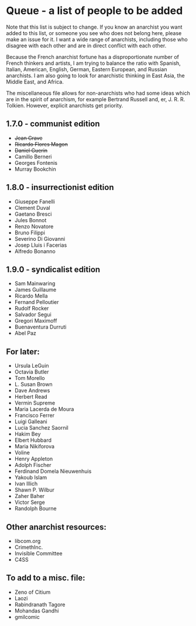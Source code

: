 Queue - a list of people to be added
====================================
Note that this list is subject to change. If you know an anarchist you want added to this list, or someone you see who does not belong here, please make an issue for it. I want a wide range of anarchists, including those who disagree with each other and are in direct conflict with each other.

Because the French anarchist fortune has a disproportionate number of French thinkers and artists, I am trying to balance the ratio with Spanish, Italian, American, English, German, Eastern European, and Russian anarchists. I am also going to look for anarchistic thinking in East Asia, the Middle East, and Africa.

The miscellaneous file allows for non-anarchists who had some ideas which are in the spirit of anarchism, for example Bertrand Russell and, er, J. R. R. Tolkien. However, explicit anarchists get priority.

1.7.0 - communist edition
-----
- ~~Jean Grave~~
- ~~Ricardo Flores Magon~~
- ~~Daniel Guerin~~
- Camillo Berneri
- Georges Fontenis
- Murray Bookchin

1.8.0 - insurrectionist edition
-----
- Giuseppe Fanelli
- Clement Duval
- Gaetano Bresci
- Jules Bonnot
- Renzo Novatore
- Bruno Filippi
- Severino Di Giovanni
- Josep Lluis i Facerias
- Alfredo Bonanno

1.9.0 - syndicalist edition
---
- Sam Mainwaring
- James Guillaume
- Ricardo Mella
- Fernand Pelloutier
- Rudolf Rocker
- Salvador Segui
- Gregori Maximoff
- Buenaventura Durruti
- Abel Paz

For later:
----------
- Ursula LeGuin
- Octavia Butler
- Tom Morello
- L. Susan Brown
- Dave Andrews
- Herbert Read
- Vermin Supreme
- Maria Lacerda de Moura
- Francisco Ferrer
- Luigi Galleani
- Lucia Sanchez Saornil
- Hakim Bey
- Elbert Hubbard
- Maria Nikiforova
- Voline
- Henry Appleton
- Adolph Fischer
- Ferdinand Domela Nieuwenhuis
- Yakoub Islam
- Ivan Illich
- Shawn P. Wilbur
- Zaher Baher
- Victor Serge
- Randolph Bourne

Other anarchist resources:
--------------------------
- libcom.org
- CrimethInc.
- Invisible Committee
- C4SS

To add to a misc. file:
-----------------------
- Zeno of Citium
- Laozi
- Rabindranath Tagore
- Mohandas Gandhi
- gmilcomic



